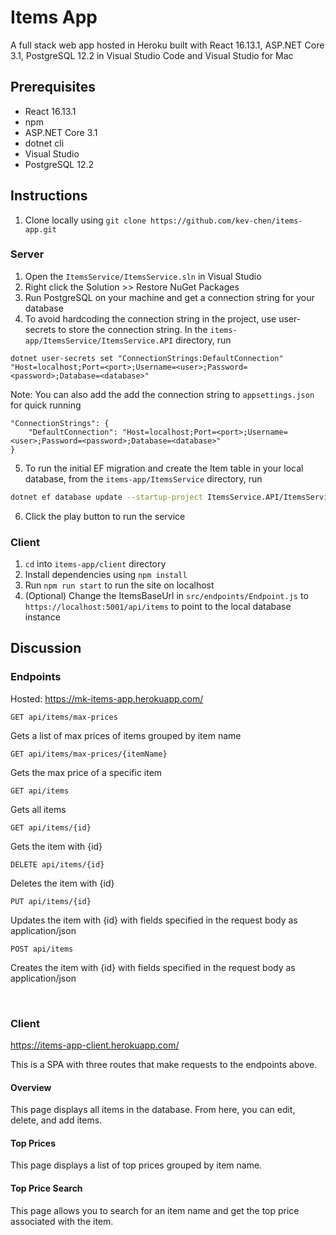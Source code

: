 # Items App
A full stack web app hosted in Heroku built with React 16.13.1, ASP.NET Core 3.1, PostgreSQL 12.2 in Visual Studio Code and Visual Studio for Mac

## Prerequisites
- React 16.13.1
- npm
- ASP.NET Core 3.1
- dotnet cli
- Visual Studio
- PostgreSQL 12.2


## Instructions

1. Clone locally using `git clone https://github.com/kev-chen/items-app.git`

### Server
1. Open the `ItemsService/ItemsService.sln` in Visual Studio
2. Right click the Solution >> Restore NuGet Packages
3. Run PostgreSQL on your machine and get a connection string for your database 
4. To avoid hardcoding the connection string in the project, use user-secrets to store the connection string. In the `items-app/ItemsService/ItemsService.API` directory, run 
```
dotnet user-secrets set "ConnectionStrings:DefaultConnection" "Host=localhost;Port=<port>;Username=<user>;Password=<password>;Database=<database>"
```

Note: You can also add the add the connection string to `appsettings.json` for quick running
```
"ConnectionStrings": {
    "DefaultConnection": "Host=localhost;Port=<port>;Username=<user>;Password=<password>;Database=<database>"
}
```

5. To run the initial EF migration and create the Item table in your local database, from the `items-app/ItemsService` directory, run 
```bash
dotnet ef database update --startup-project ItemsService.API/ItemsService.API.csproj -p ItemsService.Data/ItemsService.Data.csproj
``` 

6. Click the play button to run the service

### Client
1. `cd` into `items-app/client` directory
2. Install dependencies using `npm install`
3. Run `npm run start` to run the site on localhost
4. (Optional) Change the ItemsBaseUrl in `src/endpoints/Endpoint.js` to `https://localhost:5001/api/items` to point to the local database instance

## Discussion

### Endpoints
Hosted: https://mk-items-app.herokuapp.com/

`GET api/items/max-prices`

Gets a list of max prices of items grouped by item name

`GET api/items/max-prices/{itemName}`

Gets the max price of a specific item

`GET api/items`

Gets all items

`GET api/items/{id}`

Gets the item with {id}

`DELETE api/items/{id}`

Deletes the item with {id}

`PUT api/items/{id}`

Updates the item with {id} with fields specified in the request body as application/json

`POST api/items`

Creates the item with {id} with fields specified in the request body as application/json

<br /> 

### Client 
https://items-app-client.herokuapp.com/

This is a SPA with three routes that make requests to the endpoints above.

#### Overview 
This page displays all items in the database. From here, you can edit, delete, and add items.

#### Top Prices
This page displays a list of top prices grouped by item name.

#### Top Price Search
This page allows you to search for an item name and get the top price associated with the item.

